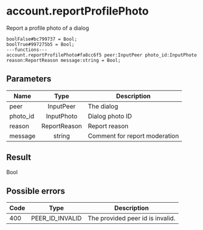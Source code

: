 # account.reportProfilePhoto
Report a profile photo of a dialog

```
boolFalse#bc799737 = Bool;
boolTrue#997275b5 = Bool;
---functions---
account.reportProfilePhoto#fa8cc6f5 peer:InputPeer photo_id:InputPhoto reason:ReportReason message:string = Bool;
```

## Parameters
| Name | Type | Description |
| ---- | :----: | ----------- |
| peer | InputPeer | The dialog |
| photo_id | InputPhoto | Dialog photo ID |
| reason | ReportReason | Report reason |
| message | string | Comment for report moderation |


## Result
Bool

## Possible errors
| Code | Type | Description |
| ---- | :----: | ----------- |
| 400 | PEER_ID_INVALID | The provided peer id is invalid. |


